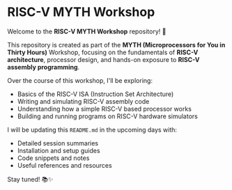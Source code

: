 # **RISC-V MYTH Workshop**

Welcome to the **RISC-V MYTH Workshop** repository! 🚀

This repository is created as part of the **MYTH (Microprocessors for You in Thirty Hours)** Workshop, focusing on the fundamentals of **RISC-V architecture**, processor design, and hands-on exposure to **RISC-V assembly programming**. 

Over the course of this workshop, I'll be exploring:
- Basics of the RISC-V ISA (Instruction Set Architecture)
- Writing and simulating RISC-V assembly code
- Understanding how a simple RISC-V based processor works
- Building and running programs on RISC-V hardware simulators

I will be updating this `README.md` in the upcoming days with:
- Detailed session summaries
- Installation and setup guides
- Code snippets and notes
- Useful references and resources

Stay tuned! 📚✨

